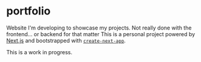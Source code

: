 # portfolio
Website I'm developing to showcase my projects. Not really done with the frontend... or backend for that matter
This is a personal project powered by [Next.js](https://nextjs.org/) and bootstrapped with [`create-next-app`](https://github.com/vercel/next.js/tree/canary/packages/create-next-app).


This is a work in progress.
